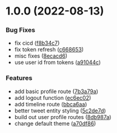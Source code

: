 # 1.0.0 (2022-08-13)


### Bug Fixes

* fix cicd ([f8b34c7](https://github.com/garredow/kaite/commit/f8b34c79a5ac591a42904a91dd55a872083267be))
* fix token refresh ([c668653](https://github.com/garredow/kaite/commit/c668653acdbc58829f2bc7e4261e02fcd068167a))
* misc fixes ([8ecacd6](https://github.com/garredow/kaite/commit/8ecacd6707889c72f2ea4a92acea89ce2c64a392))
* use user id from tokens ([a91044c](https://github.com/garredow/kaite/commit/a91044c54c2648767e576cba0acd8cb0c8c3a74c))


### Features

* add basic profile route ([7b3a79a](https://github.com/garredow/kaite/commit/7b3a79a58c9faf77a8fc519e943546a23c1aaeeb))
* add logout function ([ec6ec02](https://github.com/garredow/kaite/commit/ec6ec02dab90d40c87a6e1d07ccae93287c9ac37))
* add timeline route ([bbca6aa](https://github.com/garredow/kaite/commit/bbca6aa61fb48ae7f0e406230bcee3b4c149dc72))
* better tweet entity styling ([5c2de7d](https://github.com/garredow/kaite/commit/5c2de7d950707cc72eafad59058df0a370931a98))
* build out user profile routes ([8db987a](https://github.com/garredow/kaite/commit/8db987a3cbc08656a65f5a26a08c375e35fbaf1a))
* change default theme ([a70df86](https://github.com/garredow/kaite/commit/a70df866e7393c67847bdd12bf6e381cb01745ce))
